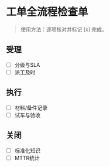 # 工单全流程检查单

> 使用方法：逐项核对并标记 [x] 完成。

## 受理

- [ ] 分级与SLA
- [ ] 派工及时

## 执行

- [ ] 材料/备件记录
- [ ] 试车与验收

## 关闭

- [ ] 标准化知识
- [ ] MTTR统计
